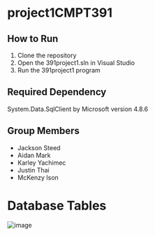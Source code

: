# project1CMPT391

## How to Run
1. Clone the repository
2. Open the 391project1.sln in Visual Studio
3. Run the 391project1 program

## Required Dependency
System.Data.SqlClient by Microsoft version 4.8.6

## Group Members
* Jackson Steed
* Aidan Mark
* Karley Yachimec
* Justin Thai
* McKenzy Ison

# Database Tables
![image](https://github.com/karleyyach/project1CMPT391/assets/97803049/83d179f6-e486-4368-999a-1116994265b3)
